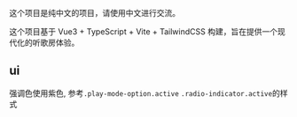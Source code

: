 这个项目是纯中文的项目，请使用中文进行交流。

这个项目基于 Vue3 + TypeScript + Vite + TailwindCSS 构建，旨在提供一个现代化的听歌房体验。

## ui
强调色使用紫色, 参考`.play-mode-option.active` `.radio-indicator.active`的样式